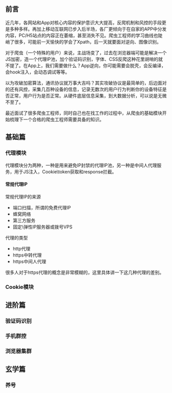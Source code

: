 ## 前言

近几年，各网站和App对核心内容的保护意识大大提高，反爬机制和风控的手段更是多种多样。再加上移动互联网已步入后半场，各厂更倾向于在自家的APP中分发内容，PC/H5站点的内容正在萎缩，甚至消失不见。爬虫工程师的学习曲线也陡峭了很多，可能前一天愉快的学会了Xpath，后一天就要面对逆向、图像识别。

对于爬虫（一个特殊的用户）来说，主战场变了，过去在浏览器端可能是解决一个JS加密，造一个代理IP池，加个验证码识别，字体、CSS反爬这种花里胡哨的就不提了。在App上，我们需要做什么？App逆向，你可能需要会脱壳，会反编译，会hook注入，会动态调试等等。

以为攻破加密算法，通讯协议就万事大吉吗？其实攻破协议是最简单的，后边面对的还有风控，采集几百种设备的信息，记录无数次的用户行为判断你的设备特征是否正常，用户行为是否正常。从硬件底层信息采集，到大数据分析，可以说是无微不至了。

最近面试了很多爬虫工程师，同时自己也在找工作的过程中，从爬虫的基础模块开始梳理下一个合格的爬虫工程师需要具备的知识。

## 基础篇

### 代理模块
代理模块分为两种，一种是用来避免IP封禁的代理IP池，另一种是中间人代理服务，用于JS注入，Cookie\token获取和response拦截。

#### 常规代理IP
常规代理IP的来源
* 端口扫描，所谓的免费代理IP
* 蜂窝网络
* 第三方服务
* 固定\弹性IP服务器或拨号VPS

代理的类型
* http代理
* https中转代理
* https中间人代理

很多人对于https代理的概念是非常模糊的，这里具体讲一下这几种代理的差别。

### Cookie模块

## 进阶篇

### 验证码识别

### 手机群控

### 浏览器集群

## 玄学篇

### 养号